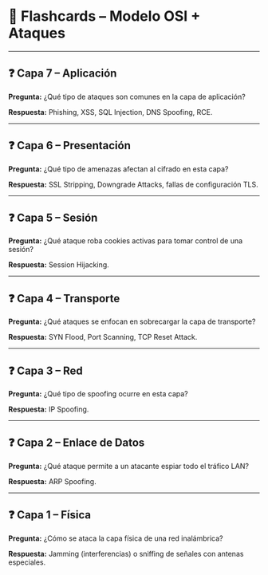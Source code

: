 # 🧠 Flashcards – Modelo OSI + Ataques

---

## ❓ Capa 7 – Aplicación
**Pregunta:** ¿Qué tipo de ataques son comunes en la capa de aplicación?

**Respuesta:** Phishing, XSS, SQL Injection, DNS Spoofing, RCE.

---

## ❓ Capa 6 – Presentación
**Pregunta:** ¿Qué tipo de amenazas afectan al cifrado en esta capa?

**Respuesta:** SSL Stripping, Downgrade Attacks, fallas de configuración TLS.

---

## ❓ Capa 5 – Sesión
**Pregunta:** ¿Qué ataque roba cookies activas para tomar control de una sesión?

**Respuesta:** Session Hijacking.

---

## ❓ Capa 4 – Transporte
**Pregunta:** ¿Qué ataques se enfocan en sobrecargar la capa de transporte?

**Respuesta:** SYN Flood, Port Scanning, TCP Reset Attack.

---

## ❓ Capa 3 – Red
**Pregunta:** ¿Qué tipo de spoofing ocurre en esta capa?

**Respuesta:** IP Spoofing.

---

## ❓ Capa 2 – Enlace de Datos
**Pregunta:** ¿Qué ataque permite a un atacante espiar todo el tráfico LAN?

**Respuesta:** ARP Spoofing.

---

## ❓ Capa 1 – Física
**Pregunta:** ¿Cómo se ataca la capa física de una red inalámbrica?

**Respuesta:** Jamming (interferencias) o sniffing de señales con antenas especiales.

